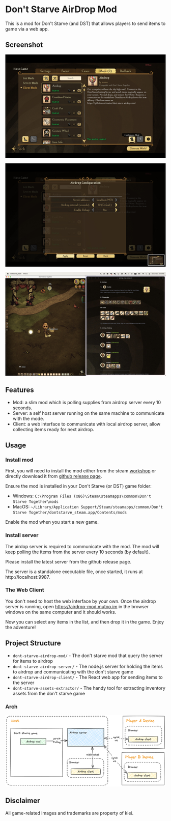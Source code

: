 # Don't Starve AirDrop Mod 

This is a mod for Don't Starve (and DST) that allows players to send items to game via a web app.

## Screenshot

![mod preview](./docs/screenshot-mod-preview.jpeg)

![mod config](./docs/screenshot-mod-config.jpeg)

![mod client](./docs/screenshot-mod-client.jpeg)

## Features

- Mod: a slim mod which is polling supplies from airdrop server every 10 seconds.
- Server: a self host server running on the same machine to communicate with the mode.
- Client: a web interface to communicate with local airdrop server, allow collecting items ready for next airdrop.

## Usage

### Install mod

First, you will need to install the mod either from the steam [workshop](https://steamcommunity.com/sharedfiles/filedetails/?id=3355586316) or directly download it from [github release page](https://github.com/mutoo/dont-starve-airdrop-mod/releases).

Ensure the mod is installed in your Don't Starve (or DST) game folder:

* Windows: `C:\Program Files (x86)\Steam\steamapps\common\Don't Starve Together\mods`
* MacOS: `~/Library/Application Support/Steam/steamapps/common/Don't Starve Together/dontstarve_steam.app/Contents/mods`

Enable the mod when you start a new game.

### Install server

The airdop server is required to communicate with the mod. The mod will keep polling the items from the server every 10 seconds (by default).

Please install the latest server from the github release page.

The server is a standalone executable file, once started, it runs at http://localhost:9987.

### The Web Client

You don't need to host the web interface by your own. Once the airdrop server is running, open https://airdrop-mod.mutoo.im in the browser windows on the same computer and it should works.

Now you can select any items in the list, and then drop it in the game. Enjoy the adventure!

## Project Structure

- `dont-starve-airdrop-mod/` - The don't starve mod that query the server for items to airdrop
- `dont-starve-airdrop-server/` - The node.js server for holding the items to airdrop and communicating with the don't starve game
- `dont-starve-airdrop-client/` - The React web app for sending items to the server
- `dont-starve-assets-extractor/` - The handy tool for extracting inventory assets from the don't starve game

### Arch

![Arch](./docs/arch.png)

## Disclaimer

All game-related images and trademarks are property of klei.

